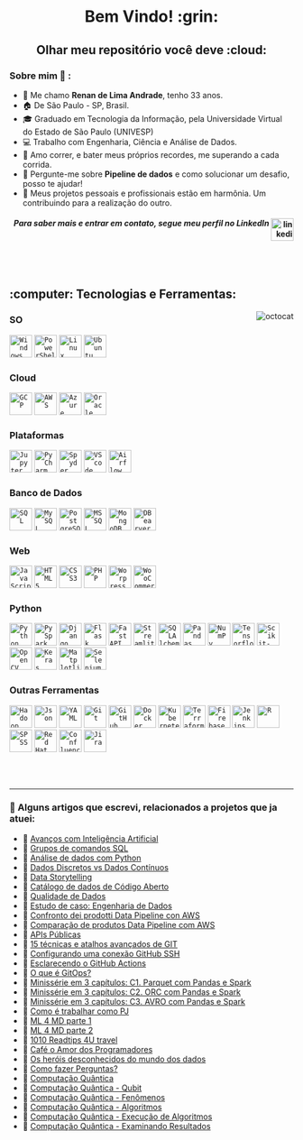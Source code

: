 <div dsplay="inline-block">

 
 <h1 align="center">Bem Vindo! :grin:</h1>
<h2 align="center">Olhar meu repositório você deve :cloud:</h2>

### Sobre mim :seedling: : 
 - :wave: Me chamo **Renan de Lima Andrade**, tenho 33 anos.
 - :house:  De São Paulo - SP, Brasil.
 - :mortar_board: Graduado em Tecnologia da Informação, pela Universidade Virtual do Estado de São Paulo (UNIVESP)
 - :computer: Trabalho com Engenharia, Ciência e Análise de Dados.
 - :runner: Amo correr, e bater meus próprios recordes, me superando a cada corrida.
 - :speech_balloon: Pergunte-me sobre **Pipeline de dados** e como solucionar um desafio, posso te ajudar!
 - :rocket: Meus projetos pessoais e profissionais estão em harmônia. Um contribuindo para a realização do outro.

<h4 align="right"><i>Para saber mais e entrar em contato, segue meu perfil no LinkedIn</i>
  <a href="https://www.linkedin.com/in/limarenanandrade"> 
    <img width="40px" src="https://cdn.jsdelivr.net/gh/devicons/devicon@latest/icons/linkedin/linkedin-original.svg" alt="linkedin" style="vertical-align:top;">
  </a>          
</div>
</h4>

<br>
<br>

<h2 align="left">:computer: Tecnologias e Ferramentas:</h2> 
<img align="right" src="https://i.ibb.co/QH2hbwy/octocat.png" alt="octocat" border="0">

### SO
<code><img width="40px" src="https://cdn.jsdelivr.net/gh/devicons/devicon@latest/icons/windows11/windows11-original.svg" title="Windows 11"/></code>
<code><img width="40px" src="https://cdn.jsdelivr.net/gh/devicons/devicon@latest/icons/powershell/powershell-original.svg" title="PowerShell"/></code>
<code><img width="40px" src="https://cdn.jsdelivr.net/gh/devicons/devicon@latest/icons/linux/linux-original.svg" title="Linux"/></code>
<code><img width="40px" src="https://cdn.jsdelivr.net/gh/devicons/devicon@latest/icons/ubuntu/ubuntu-original.svg" title="Ubuntu"/></code>

### Cloud
<code><img width="40px" src="https://cdn.jsdelivr.net/gh/devicons/devicon@latest/icons/googlecloud/googlecloud-original.svg" title="GCP"/></code>
<code><img width="40px" src="https://cdn.jsdelivr.net/gh/devicons/devicon@latest/icons/amazonwebservices/amazonwebservices-original-wordmark.svg" title="AWS"/></code>
<code><img width="40px" src="https://cdn.jsdelivr.net/gh/devicons/devicon@latest/icons/azure/azure-original.svg" title="Azure"/></code>
<code><img width="40px" src="https://cdn.jsdelivr.net/gh/devicons/devicon@latest/icons/oracle/oracle-original.svg" title="Oracle"/></code>

### Plataformas
<code><img width="40px" src="https://cdn.jsdelivr.net/gh/devicons/devicon@latest/icons/jupyter/jupyter-original-wordmark.svg" title="Jupyter"/></code>
<code><img width="40px" src="https://cdn.jsdelivr.net/gh/devicons/devicon@latest/icons/pycharm/pycharm-original.svg" title="PyCharm"/></code>
<code><img width="40px" src="https://cdn.jsdelivr.net/gh/devicons/devicon@latest/icons/spyder/spyder-original.svg" title="Spyder"/></code>
<code><img width="40px" src="https://cdn.jsdelivr.net/gh/devicons/devicon@latest/icons/vscode/vscode-original.svg" title="VScode"/></code>
<code><img width="40px" src="https://cdn.jsdelivr.net/gh/devicons/devicon@latest/icons/apacheairflow/apacheairflow-original.svg" title="Airflow"/></code>
          
### Banco de Dados
<code><img width="40px" src="https://cdn.jsdelivr.net/gh/devicons/devicon@latest/icons/sqldeveloper/sqldeveloper-original.svg" title="SQL"/></code>
<code><img width="40px" src="https://cdn.jsdelivr.net/gh/devicons/devicon@latest/icons/mysql/mysql-original.svg" title="MySQL"/></code>
<code><img width="40px" src="https://cdn.jsdelivr.net/gh/devicons/devicon@latest/icons/postgresql/postgresql-original.svg" title="PostgreSQL"/></code>
<code><img width="40px" src="https://cdn.jsdelivr.net/gh/devicons/devicon@latest/icons/microsoftsqlserver/microsoftsqlserver-original.svg" title="MSSQL Server"/></code>
<code><img width="40px" src="https://cdn.jsdelivr.net/gh/devicons/devicon@latest/icons/mongodb/mongodb-original.svg" title="MongoDB"/></code>
<code><img width="40px" src="https://cdn.jsdelivr.net/gh/devicons/devicon@latest/icons/dbeaver/dbeaver-original.svg" title="DBearver"/></code>

### Web
<code><img width="40px" src="https://cdn.jsdelivr.net/gh/devicons/devicon@latest/icons/javascript/javascript-original.svg" title="JavaScript"/></code>
<code><img width="40px" src="https://cdn.jsdelivr.net/gh/devicons/devicon@latest/icons/html5/html5-original.svg" title="HTML5"/></code>
<code><img width="40px" src="https://cdn.jsdelivr.net/gh/devicons/devicon@latest/icons/css3/css3-original.svg" title="CSS3"/></code>
<code><img width="40px" src="https://cdn.jsdelivr.net/gh/devicons/devicon@latest/icons/php/php-original.svg" title="PHP"/></code>
<code><img width="40px" src="https://cdn.jsdelivr.net/gh/devicons/devicon@latest/icons/wordpress/wordpress-original.svg" title="Worpress"/></code>
<code><img width="40px" src="https://cdn.jsdelivr.net/gh/devicons/devicon@latest/icons/woocommerce/woocommerce-original.svg" title="WooCommerce"/></code>

### Python
<code><img width="40px" src="https://cdn.jsdelivr.net/gh/devicons/devicon@latest/icons/python/python-original.svg" title="Python"/></code>
<code><img width="40px" src="https://cdn.jsdelivr.net/gh/devicons/devicon@latest/icons/apachespark/apachespark-original.svg" title="PySpark"/></code>
<code><img width="40px" src="https://cdn.jsdelivr.net/gh/devicons/devicon@latest/icons/django/django-plain.svg" title="Django"/></code>
<code><img width="40px" src="https://cdn.jsdelivr.net/gh/devicons/devicon@latest/icons/flask/flask-original.svg" title="Flask"/></code>
<code><img width="40px" src="https://cdn.jsdelivr.net/gh/devicons/devicon@latest/icons/fastapi/fastapi-original.svg" title="FastAPI"/></code>
<code><img width="40px" src="https://cdn.jsdelivr.net/gh/devicons/devicon@latest/icons/streamlit/streamlit-original.svg" title="Streamlit"/></code>	
<code><img width="40px" src="https://cdn.jsdelivr.net/gh/devicons/devicon@latest/icons/sqlalchemy/sqlalchemy-original.svg" title="SQLAlchemy"/></code>
<code><img width="40px" src="https://cdn.jsdelivr.net/gh/devicons/devicon@latest/icons/pandas/pandas-original.svg" title="Pandas"/></code>
<code><img width="40px" src="https://cdn.jsdelivr.net/gh/devicons/devicon@latest/icons/numpy/numpy-original.svg" title="NumPy"/></code>
<code><img width="40px" src="https://cdn.jsdelivr.net/gh/devicons/devicon@latest/icons/tensorflow/tensorflow-original.svg" title="Tensorflow"/></code>
<code><img width="40px" src="https://cdn.jsdelivr.net/gh/devicons/devicon@latest/icons/scikitlearn/scikitlearn-original.svg" title="Scikit-learn"/></code>
<code><img width="40px" src="https://cdn.jsdelivr.net/gh/devicons/devicon@latest/icons/opencv/opencv-original.svg" title="OpenCV"/></code>
<code><img width="40px" src="https://cdn.jsdelivr.net/gh/devicons/devicon@latest/icons/keras/keras-original.svg" title="Keras"/></code>
<code><img width="40px" src="https://cdn.jsdelivr.net/gh/devicons/devicon@latest/icons/matplotlib/matplotlib-original.svg" title="Matplotlib"/></code>
<code><img width="40px" src="https://cdn.jsdelivr.net/gh/devicons/devicon@latest/icons/selenium/selenium-original.svg" title="Selenium"/></code>
                
### Outras Ferramentas         
<code><img width="40px" src="https://cdn.jsdelivr.net/gh/devicons/devicon@latest/icons/hadoop/hadoop-original.svg" title="Hadoop"/></code>
<code><img width="40px" src="https://cdn.jsdelivr.net/gh/devicons/devicon@latest/icons/json/json-original.svg" title="Json"/></code>
<code><img width="40px" src="https://cdn.jsdelivr.net/gh/devicons/devicon@latest/icons/yaml/yaml-original.svg" title="YAML"/></code>
<code><img width="40px" src="https://cdn.jsdelivr.net/gh/devicons/devicon@latest/icons/git/git-original.svg" title="Git"/></code>
<code><img width="40px" src="https://cdn.jsdelivr.net/gh/devicons/devicon@latest/icons/github/github-original.svg" title="GitHub"/></code>
<code><img width="40px" src="https://cdn.jsdelivr.net/gh/devicons/devicon@latest/icons/docker/docker-original.svg" title="Docker"/></code>
<code><img width="40px" src="https://cdn.jsdelivr.net/gh/devicons/devicon@latest/icons/kubernetes/kubernetes-original.svg" title="Kubernetes"/></code>
<code><img width="40px" src="https://cdn.jsdelivr.net/gh/devicons/devicon@latest/icons/terraform/terraform-original.svg" title="Terraform"/></code>
<code><img width="40px" src="https://cdn.jsdelivr.net/gh/devicons/devicon@latest/icons/firebase/firebase-original.svg" title="Firebase"/></code>
<code><img width="40px" src="https://cdn.jsdelivr.net/gh/devicons/devicon@latest/icons/jenkins/jenkins-original.svg" title="Jenkins"/></code>
<code><img width="40px" src="https://cdn.jsdelivr.net/gh/devicons/devicon@latest/icons/r/r-original.svg" title="R"/></code>
<code><img width="40px" src="https://cdn.jsdelivr.net/gh/devicons/devicon@latest/icons/spss/spss-original.svg" title="SPSS"/></code>
<code><img width="40px" src="https://cdn.jsdelivr.net/gh/devicons/devicon@latest/icons/redhat/redhat-original.svg" title="Red Hat"/></code>
<code><img width="40px" src="https://cdn.jsdelivr.net/gh/devicons/devicon@latest/icons/confluence/confluence-original.svg" title="Confluence"/></code>
<code><img width="40px" src="https://cdn.jsdelivr.net/gh/devicons/devicon@latest/icons/jira/jira-original.svg" title="Jira"/></code>


</br>
</br>

<hr>

### :newspaper: Alguns artigos que escrevi, relacionados a projetos que ja atuei:
- :pencil: [Avanços com Inteligência Artificial](https://www.linkedin.com/pulse/avan%25C3%25A7os-com-intelig%25C3%25AAncia-artificial-renan-lima-andrade/?trackingId=jKjAX92tQjuZVedGWgfwaA%3D%3D)
- :pencil: [Grupos de comandos SQL](https://www.linkedin.com/pulse/grupos-de-comandos-sql-renan-lima-andrade-tqgcf/?trackingId=jKjAX92tQjuZVedGWgfwaA%3D%3D)
- :pencil: [Análise de dados com Python](https://www.linkedin.com/pulse/analise-de-dados-com-python-renan-lima-andrade-ijjwf/?trackingId=jKjAX92tQjuZVedGWgfwaA%3D%3D)
- :pencil: [Dados Discretos vs Dados Contínuos](https://www.linkedin.com/pulse/dados-discretos-vs-cont%25C3%25ADnuos-renan-lima-andrade-xn5of/?trackingId=uQ7PS2O4QtSrZ623kbEB4Q%3D%3D)
- :pencil: [Data Storytelling](https://www.linkedin.com/pulse/data-storytelling-renan-lima-andrade-zxtcf/?trackingId=uQ7PS2O4QtSrZ623kbEB4Q%3D%3D)
- :pencil: [Catálogo de dados de Código Aberto](https://www.linkedin.com/pulse/cat%25C3%25A1logo-de-dados-c%25C3%25B3digo-aberto-renan-lima-andrade-qxcke/)
- :pencil: [Qualidade de Dados](https://www.linkedin.com/pulse/qualidade-de-dados-renan-lima-andrade-xmzvf/?trackingId=CDFLYbf8Rsh5XVqhN2e2yQ%3D%3D)
- :pencil: [Estudo de caso: Engenharia de Dados](https://www.linkedin.com/pulse/estudo-de-caso-engenharia-dados-renan-lima-andrade-hk3rf/?trackingId=jKjAX92tQjuZVedGWgfwaA%3D%3D)
- :pencil: [Confronto dei prodotti Data Pipeline con AWS](https://www.linkedin.com/pulse/confronto-dei-prodotti-data-pipeline-con-aws-renan-lima-andrade-lib7f/?trackingId=uQ7PS2O4QtSrZ623kbEB4Q%3D%3D)
- :pencil: [Comparação de produtos Data Pipeline com AWS](https://www.linkedin.com/pulse/compara%25C3%25A7%25C3%25A3o-de-produtos-data-pipeline-com-aws-renan-lima-andrade-dvjzf/?trackingId=uQ7PS2O4QtSrZ623kbEB4Q%3D%3D)
- :pencil: [APIs Públicas](https://www.linkedin.com/pulse/apis-p%25C3%25BAblicas-renan-lima-andrade-77spe/?trackingId=uQ7PS2O4QtSrZ623kbEB4Q%3D%3D)
- :pencil: [15 técnicas e atalhos avançados de GIT](https://www.linkedin.com/pulse/15-t%25C3%25A9cnicas-e-atalhos-avan%25C3%25A7ados-de-git-renan-lima-andrade-xo3gf/?trackingId=uQ7PS2O4QtSrZ623kbEB4Q%3D%3D)
- :pencil: [Configurando uma conexão GitHub SSH](https://www.linkedin.com/pulse/configurando-uma-conex%25C3%25A3o-github-ssh-renan-lima-andrade-xuvwf/?trackingId=uQ7PS2O4QtSrZ623kbEB4Q%3D%3D)
- :pencil: [Esclarecendo o GitHub Actions](https://www.linkedin.com/pulse/esclarecendo-o-github-actions-renan-lima-andrade-iytcf/?trackingId=uQ7PS2O4QtSrZ623kbEB4Q%3D%3D)
- :pencil: [O que é GitOps?](https://www.linkedin.com/pulse/o-que-%25C3%25A9-gitops-renan-lima-andrade-i92lf/?trackingId=uQ7PS2O4QtSrZ623kbEB4Q%3D%3D)
- :pencil: [Minissérie em 3 capítulos: C1. Parquet com Pandas e Spark](https://www.linkedin.com/pulse/miniss%25C3%25A9rie-em-3-cap%25C3%25ADtulos-c1-parquet-com-pandas-e-renan-lima-andrade/?trackingId=jKjAX92tQjuZVedGWgfwaA%3D%3D)
- :pencil: [Minissérie em 3 capítulos: C2. ORC com Pandas e Spark](https://www.linkedin.com/pulse/miniss%25C3%25A9rie-em-3-cap%25C3%25ADtulos-c2-orc-com-pandas-e-spark-renan-lima-ryvef/?trackingId=jKjAX92tQjuZVedGWgfwaA%3D%3D)
- :pencil: [Minissérie em 3 capítulos: C3. AVRO com Pandas e Spark](https://www.linkedin.com/pulse/miniss%25C3%25A9rie-em-3-cap%25C3%25ADtulos-c3-avro-com-pandas-e-spark-lima-andrade-z5hvf/?trackingId=jKjAX92tQjuZVedGWgfwaA%3D%3D)
- :pencil: [Como é trabalhar como PJ](https://www.linkedin.com/pulse/como-%2525C3%2525A9-trabalhar-pj-renan-lima-andrade-aui1f/?trackingId=HzChDn6nS3yPgrchiNcInA%3D%3D)
- :pencil: [ML 4 MD parte 1](https://www.linkedin.com/pulse/ml-4-md-parte-1-renan-lima-andrade-d1asf/?trackingId=uQ7PS2O4QtSrZ623kbEB4Q%3D%3D)
- :pencil: [ML 4 MD parte 2](https://www.linkedin.com/pulse/ml-4-md-parte-2-renan-lima-andrade-3v1bf/?trackingId=uQ7PS2O4QtSrZ623kbEB4Q%3D%3D)
- :pencil: [1010 Readtips 4U travel](https://www.linkedin.com/pulse/1010-readtips-4u-travel-renan-lima-andrade-6r6df/?trackingId=jKjAX92tQjuZVedGWgfwaA%3D%3D)
- :pencil: [Café o Amor dos Programadores](https://www.linkedin.com/pulse/caf%25C3%25A9-o-amor-dos-programadores-renan-lima-andrade-uaj3f/?trackingId=uQ7PS2O4QtSrZ623kbEB4Q%3D%3D)
- :pencil: [Os heróis desconhecidos do mundo dos dados](https://www.linkedin.com/pulse/os-her%25C3%25B3is-desconhecidos-do-mundo-dos-dados-renan-lima-andrade-o9qnf/?trackingId=uQ7PS2O4QtSrZ623kbEB4Q%3D%3D)
- :pencil: [Como fazer Perguntas?](https://www.linkedin.com/pulse/como-fazer-perguntas-renan-lima-andrade-slzxf/?trackingId=uQ7PS2O4QtSrZ623kbEB4Q%3D%3D)
- :pencil: [Computação Quântica](https://www.linkedin.com/pulse/computa%25C3%25A7%25C3%25A3o-qu%25C3%25A2ntica-renan-lima-andrade-ydayf/?trackingId=uQ7PS2O4QtSrZ623kbEB4Q%3D%3D)
- :pencil: [Computação Quântica - Qubit](https://www.linkedin.com/pulse/computa%25C3%25A7%25C3%25A3o-qu%25C3%25A2ntica-qubit-renan-lima-andrade-snluf/?trackingId=uQ7PS2O4QtSrZ623kbEB4Q%3D%3D)
- :pencil: [Computação Quântica - Fenômenos](https://www.linkedin.com/pulse/computa%25C3%25A7%25C3%25A3o-qu%25C3%25A2ntica-fen%25C3%25B4menos-renan-lima-andrade-4k9xf/?trackingId=uQ7PS2O4QtSrZ623kbEB4Q%3D%3D)
- :pencil: [Computação Quântica - Algoritmos](https://www.linkedin.com/pulse/computa%25C3%25A7%25C3%25A3o-qu%25C3%25A2ntica-algoritmos-renan-lima-andrade-h9hzf/?trackingId=uQ7PS2O4QtSrZ623kbEB4Q%3D%3D)
- :pencil: [Computação Quântica - Execução de Algoritmos](https://www.linkedin.com/pulse/computa%25C3%25A7%25C3%25A3o-qu%25C3%25A2ntica-execu%25C3%25A7%25C3%25A3o-de-algoritmos-renan-lima-andrade-yc5af/?trackingId=uQ7PS2O4QtSrZ623kbEB4Q%3D%3D)
- :pencil: [Computação Quântica - Examinando Resultados](https://www.linkedin.com/pulse/computa%25C3%25A7%25C3%25A3o-qu%25C3%25A2ntica-examinando-resultados-renan-lima-andrade-tyemf/?trackingId=uQ7PS2O4QtSrZ623kbEB4Q%3D%3D)         
